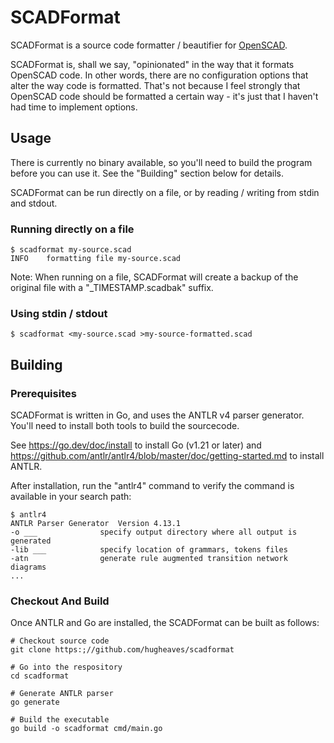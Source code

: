 # SCADFormat

SCADFormat is a source code formatter / beautifier for [OpenSCAD](https://openscad.org/).

SCADFormat is, shall we say, "opinionated" in the way that it formats OpenSCAD code. In other words, there are no configuration options that alter the way code is formatted. That's not because I feel strongly that OpenSCAD code should be formatted a certain way - it's just that I haven't had time to implement options.

## Usage

There is currently no binary available, so you'll need to build the program before you can use it. See the "Building" section below for details.

SCADFormat can be run directly on a file, or by reading / writing from stdin and stdout.

### Running directly on a file

    $ scadformat my-source.scad
    INFO	formatting file my-source.scad

Note: When running on a file, SCADFormat will create a backup of the original file with a "_TIMESTAMP.scadbak" suffix.

### Using stdin / stdout

    $ scadformat <my-source.scad >my-source-formatted.scad

## Building

### Prerequisites

SCADFormat is written in Go, and uses the ANTLR v4 parser generator. You'll need to install both tools to build the sourcecode.

See https://go.dev/doc/install to install Go (v1.21 or later) and https://github.com/antlr/antlr4/blob/master/doc/getting-started.md to install ANTLR.

After installation, run the "antlr4" command to verify the command is available in your search path:

    $ antlr4
    ANTLR Parser Generator  Version 4.13.1
    -o ___              specify output directory where all output is generated
    -lib ___            specify location of grammars, tokens files
    -atn                generate rule augmented transition network diagrams
    ...


### Checkout And Build

Once ANTLR and Go are installed, the SCADFormat can be built as follows:

    # Checkout source code
    git clone https:;//github.com/hugheaves/scadformat

    # Go into the respository
    cd scadformat

    # Generate ANTLR parser
    go generate

    # Build the executable
    go build -o scadformat cmd/main.go



